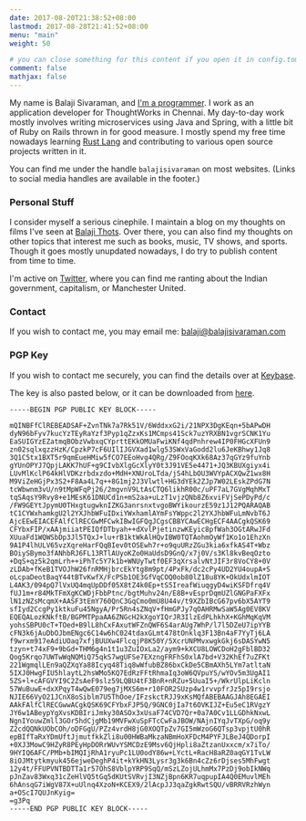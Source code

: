 ```yaml
---
date: 2017-08-20T21:38:52+08:00
lastmod: 2017-08-28T21:41:52+08:00
menu: "main"
weight: 50

# you can close something for this content if you open it in config.toml.
comment: false
mathjax: false
---
```


My name is Balaji Sivaraman, and [I'm a
programmer](https::github.com/balajisivaraman). I work as an
application developer for ThoughtWorks in Chennai. My day-to-day work
mostly involves writing microservices using Java and Spring, with a
little bit of Ruby on Rails thrown in for good measure. I mostly spend
my free time nowadays learning [Rust Lang](https://www.rust-lang.org/)
and contributing to various open source projects written in it.

You can find me under the handle `balajisivaraman` on most websites.
(Links to social media handles are available in the footer.)

### Personal Stuff

I consider myself a serious cinephile. I maintain a blog on my
thoughts on films I've seen at [Balaji
Thots](https://www.balajithots.com). Over there, you can also find my
thoughts on other topics that interest me such as books, music, TV
shows, and sports. Though it goes mostly unupdated nowadays, I do try
to publish content from time to time.

I'm active on [Twitter](https://twitter.com/balajisivaraman), where
you can find me ranting about the Indian government, capitalism, or
Manchester United.

### Contact

If you wish to contact me, you may email me:
[balaji@balajisivaraman.com](mailto:balaji@balajisivaraman.com)

### PGP Key

If you wish to contact me securely, you can find the details over at
[Keybase](https://keybase.io/balajisivaraman).

The key is also pasted below, or it can be downloaded from
[here](../balajisivaraman.asc).

```pgp
-----BEGIN PGP PUBLIC KEY BLOCK-----

mQINBFfClREBEADSAF+ZvnTNk7a7Rk51V/6WddxxG2i/21NPX3DgKEqn+5bAPwDH
dyN96bFyv7kucYzTEyRaYzf3Pyp1qZzxKs1MCmps41Sck7uzYRXBN1vgrSCNK1Yu
EaSUIGYzEZatmqBObzVwbxqCYprttEKkOMUaFwiKNf4qdPnhrew4IP0FHGcXFUn9
zn02sqlxqzzHzK/CpzkP7cF6UIlIJGVXad1wlg53SWxVaGodd2lu6JeKBhwy1Jq8
3Q1C5tx1BXT5r9qmEueHMiw5fCO7EEoHvg4QRg/Z9FOoqKXk68Az37qGYz9fuYnb
gYUnOPYJ7QpjLAKK7hUF+g9CIvbXlgGcXlyY0t3J91VE5e4471+JQ3KBUXgiyx4i
LUvMlKclP64kHlVDKzrbdxzdo+MdH+XNUroLTda/jS4hLbOU3WVYpACXQwZ1wx8H
M9ViZeHGjPx3S2+F8Aa4L7q++8G1mj2J3Vlwtl+HG3dYEk2ZJp7W02LEskZPdG7N
tcWbwnm3vU/n9tMpWFqPj26/2mgvnV9LtAsCTQ6likhR00c/uPF7aL7GVgMqhMxT
tqSAqsY9Rvy8+e1MEsK61DNUCd1n+mS2aa+uLzT1vjzQNb8Z6xviFVjSePDyPd/c
/FW9GEYtJpymU0THxgtugwknIZKG3anrsnxtvgoBWYikourzE59z1J12PQARAQAB
tC1CYWxhamkgU2l2YXJhbWFuIDxiYWxhamlAYmFsYWppc2l2YXJhbWFuLmNvbT6J
AjcEEwEIACEFAlfClRECGwMFCwkIBwIGFQgJCgsCBBYCAwECHgECF4AACgkQSK69
CFYbxFIP/xAAjmiiatPEIQfDTbyah++dXvlPjetinzwKEyic8pfWah3OGtARwJFd
XUuaFd1WQWSbDp3Jl5TQxJ+lu+rB1ktWkAlHQvIBW0TQTAohmOyWf1Ko1o1EhzXn
9A1P4lhULV65vzXqreHarFQqBIev0tOSEwh7r+o9quURzZGu3kia6xfkAS4T+Wbz
BOiySBymo3fANhbRJ6FL13RTlAUyoKZo0HaUdsD9GnQ/x7j0V/s3Kl8kvBeqOzto
+DqS+qz5k2qmLrh++iPhTc5Y7k1b+WNUyTwtf0EF3qXrsalvNtJIF3r8VoCY8+0V
zLDAb+fKeB1TVOJhW26fnRMHjbrcEkYtg8m9pt/4PxFk/dc2cPy4UD2YU4oupA+S
oLcpaDeotBaqY44tBTvKwfX/FcPSb1OE3GfVqCOQ0ob80lZ18u8YK+OkUdxlmIOT
L4AK3/094pQ7lVxUQ4mqUpDDf05X8tZ4k0Ep+tS5IreafWiuqgyD4wiKSFDfrq4V
fUJ1m+r84MkTFmXgKCWDjFbbPtnc/bgtMuhv24n/E8B+vEsprDqmUZlGNGPaFXFx
lN1zNZsMcqmX+AASF3tEmY760QnC3GqCmo0mU8U44v/t9XZbIBcG67pv6bX5AYT9
sfIyd2CcgPy1ktkuFu45NgyA/Pr5Rn4sZNqV+fHmGPJy7qOAHRMwSaW5Ag0EV8KV
EQEQALozKNkftB/BGPMTPpaAA6ZNGcH2kXgoYIQrJR3IlzEdPLhkhX+KGhMqKqVM
yohsSBPU0cT+TOed+B9lL8hCxFAxutWFZnQWF6S4arAUg7WhP/l7l5DZeU7ipYYB
cFN3k6jAuDbOJbmENgc6C14w6hC024tdaxGLmt478tOnklq3F13Bn4aF7YyTj6LA
f9wrxm917eAdiUOaq7xfjBUUXw4FlcqjP8K50Y/5XcrUNPMvxwgkGkj6sDASYwN5
tzyn+t74xF9+9bGd+THM6g4n1t1u3ZuIOxLa2/aym9+kXCU8LOWCDoH2gFblBD32
Qog5Krqo7UWTwWqNQMiQ75qkS7wgUFSe7EXzngFRFhS0xlA7bd+V32KhEf7uZFKt
221WgmqlLEn9aQZXqYa88Icyq48Tiq8wWfubBZ86bxCkDe5CBmAXh5LYm7atltaN
5IXJ0HwgFIU5hlaytL2hsWMo5KQ7EdRzFFtRhmaIq3oW6QVpuYS/wYOv5m3UgAI1
5ZS+l+cAFGVYI9C2ZsAeF9slz59LQBU4tF3BnR+nRZu+5UuaI5+/WkrUlpLiKcln
57WuBuwE+dxXPqyT4wQwE079eg7jMXS6m+r10FOR2SUzp4w1rvvpfrJz5pI9rsjo
NJIE66VyO21JCnX8oSiblm7U5ThOoe/IFzskctRJJ9xKsMQfABEBAAGJAh8EGAEI
AAkFAlfClRECGwwACgkQSK69CFYbxFJP5Q/9GNC0jIa7t6OVKIJZ+Eu5eC1RVgzY
JY6w1ABeypYgXvsKDBIriJmky30ASOx3xUsaF74CVD7Qr+0a7A0Cv1LLGDhkNxwL
NgnIYouwZmll3GOr5hdCjgMb19MVFwXuSpFTcCwFaJBOW/NAjnIYqJvTXpG/oq9y
Z2cdQQNkUObCOh/oDFGgU/PZz4vrdH8jG0XOQTpZv7GI5mWzoG6QTsp3vpjtU0hR
epBIfTaRxYDmUftJjmutfkkZli8u00HWBaMkzaNBmHoXFDcM4PYFJLBeJ4QDorpI
+0XJ3MowC9HZyR8PEyHpDORrWUvYSMCDzE9Msv6QjHpli8aZtzanUxxcm/x7iTo/
9HYIQ6AFC/PMb+bIMQIjRhA1ryuPc1LU0odY86w+LYctL+RacH8aRZ0aqGY1TvLW
8iOJMtytkmyuk456ejweDeghP4it+kYkHN3Lysr3g3k6Bn4cZz6rDjses5MhFwgt
12y4t/FFUPVNTBDTTa1r57OhS8VblpYRP9SqQ/mSzLZojULhmMx7PzDj9obIkNWq
pJnZav83Wxq31cZeHlVQ5tGq5dKUtSVRvjI3NZjBpn6KR7uqpupIA4Q0EMuvlMEh
6hAnsqG7iWgV87X+uUlnq4XzoN+KCEX9/2lAcpJJ3qaZgkRwtSQU/vBRRVRzhWyn
a+OScI7QUJnKyig=
=g3Pq
-----END PGP PUBLIC KEY BLOCK-----
```
